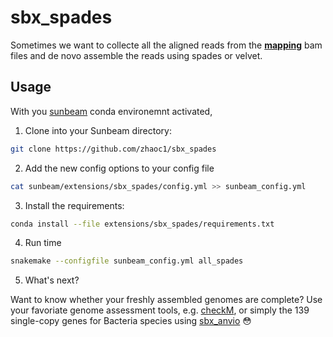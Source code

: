 # sbx_spades

Sometimes we want to collecte all the aligned reads from the [**mapping**](https://github.com/sunbeam-labs/sunbeam/blob/dev/rules/mapping/mapping.rules) bam files and de novo assemble the reads using spades or velvet. 

## Usage
 
 With you [sunbeam](https://github.com/sunbeam-labs/sunbeam) conda environemnt activated, 
 
 1. Clone into your Sunbeam directory:
 
  ```bash
  git clone https://github.com/zhaoc1/sbx_spades
  ```
 
 2. Add the new config options to your config file
 
  ```bash
  cat sunbeam/extensions/sbx_spades/config.yml >> sunbeam_config.yml
  ```
 
 3. Install the requirements:
 
  ```bash
  conda install --file extensions/sbx_spades/requirements.txt
  ```
  
 4. Run time

  ```bash
  snakemake --configfile sunbeam_config.yml all_spades
  ```
 
 5. What's next?
 
  Want to know whether your freshly assembled genomes are complete? Use your favoriate genome assessment tools, e.g. [checkM](http://ecogenomics.github.io/CheckM/), or simply the 139 single-copy genes for Bacteria species using [sbx_anvio](https://github.com/sunbeam-labs/sbx_anvio) 😳

